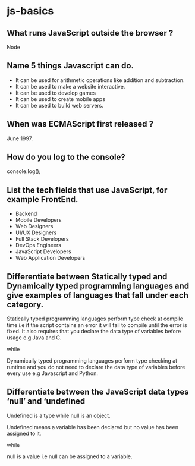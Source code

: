 # js-basics

## What runs JavaScript outside the browser ?

Node

## Name 5 things Javascript can do.

- It can be used for arithmetic operations like addition and subtraction.
- It can be used to make a website interactive.
- It can be used to develop games
- It can be used to create mobile apps
- It can be used to build web servers.


## When was ECMAScript first released ?

June 1997.

## How do you log to the console?

console.log();


## List the tech fields that use JavaScript, for example FrontEnd.

- Backend
- Mobile Developers
- Web Designers
- UI/UX Designers
- Full Stack Developers
- DevOps Engineers
- JavaScript Developers
- Web Application Developers


## Differentiate between Statically typed and Dynamically typed programming languages and give examples of languages that fall under each category.

Statically typed programming languages perform type check at compile time i.e if the script contains an error it will fail to compile until the error is fixed. It also requires that you declare the data type of variables before usage e.g Java and C.

while

Dynamically typed programming languages perform type checking at runtime and you do not need to declare the data type of variables before every use e.g Javascript and Python.


## Differentiate between the JavaScript data types ‘null’ and ‘undefined&nbsp;

Undefined is a type while null is an object.

Undefined means a variable has been declared but no value has been assigned to it.

while

null is a value i.e null can be assigned to a variable.




